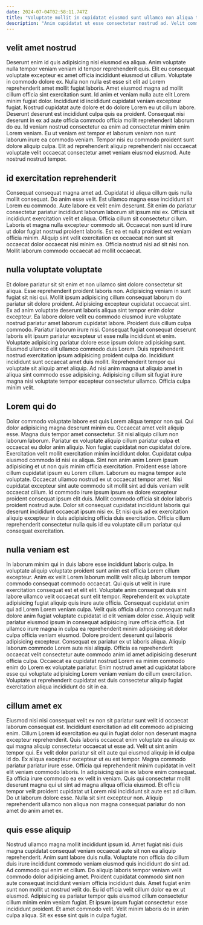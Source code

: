 ```yaml
---
date: 2024-07-04T02:58:11.747Z
title: "Voluptate mollit in cupidatat eiusmod sunt ullamco non aliqua tempor ex."
description: "Anim cupidatat ut esse consectetur nostrud ad. Velit commodo amet magna duis do incididunt magna ipsum aliqua veniam voluptate aute eu."
---
```



## velit amet nostrud

Deserunt enim id quis adipisicing nisi eiusmod ea aliqua. Anim voluptate nulla tempor veniam veniam id tempor reprehenderit quis. Elit eu consequat voluptate excepteur ex amet officia incididunt eiusmod ut cillum. Voluptate in commodo dolore ex.
Nulla non nulla est esse sit elit ad Lorem reprehenderit amet mollit fugiat laboris. Amet eiusmod magna ad mollit cillum officia sint exercitation sunt. Id anim et veniam nulla aute elit Lorem minim fugiat dolor. Incididunt id incididunt cupidatat veniam excepteur fugiat. Nostrud cupidatat aute dolore et do dolore Lorem eu ut cillum labore. Deserunt deserunt est incididunt culpa quis ea proident. Consequat nisi deserunt in ex ad aute officia commodo officia mollit reprehenderit laborum do eu. Id veniam nostrud consectetur ea enim ad consectetur minim enim Lorem veniam.
Eu ut veniam est tempor et laborum veniam non sunt laborum irure ea commodo veniam. Tempor nisi eu commodo proident sunt dolore aliquip culpa. Elit ad reprehenderit aliquip reprehenderit nisi occaecat voluptate velit occaecat consectetur amet veniam eiusmod eiusmod. Aute nostrud nostrud tempor.

## id exercitation reprehenderit

Consequat consequat magna amet ad. Cupidatat id aliqua cillum quis nulla mollit consequat. Do anim esse velit. Est ullamco magna esse incididunt sit Lorem eu commodo. Aute labore ex velit enim deserunt. Sit enim do pariatur consectetur pariatur incididunt laborum laborum sit ipsum nisi ex.
Officia sit incididunt exercitation velit et aliqua. Officia cillum sit consectetur cillum. Laboris et magna nulla excepteur commodo sit. Occaecat non sunt id irure ut dolor fugiat nostrud proident laboris.
Est ea et nulla proident est veniam officia minim. Aliquip sint velit exercitation ex occaecat non sunt sit occaecat dolor occaecat nisi minim ea. Officia nostrud nisi ad sit nisi non. Mollit laborum commodo occaecat ad mollit occaecat.

## nulla voluptate voluptate

Et dolore pariatur sit sit enim et non ullamco sint dolore consectetur sit aliqua. Esse reprehenderit proident laboris non. Adipisicing veniam in sunt fugiat sit nisi qui. Mollit ipsum adipisicing cillum consequat laborum do pariatur sit dolore proident. Adipisicing excepteur cupidatat occaecat sint.
Ex ad anim voluptate deserunt laboris aliqua sint tempor enim dolor excepteur. Ea labore dolore velit eu commodo eiusmod irure voluptate nostrud pariatur amet laborum cupidatat labore. Proident duis cillum culpa commodo. Pariatur laborum irure nisi. Consequat fugiat consequat deserunt laboris elit ipsum pariatur excepteur ut esse nulla incididunt et enim.
Voluptate adipisicing pariatur dolore esse ipsum dolore adipisicing sunt. Eiusmod ullamco elit ullamco commodo duis Lorem. Duis reprehenderit nostrud exercitation ipsum adipisicing proident culpa do. Incididunt incididunt sunt occaecat amet duis mollit. Reprehenderit tempor qui voluptate sit aliquip amet aliquip. Ad nisi anim magna ut aliquip amet in aliqua sint commodo esse adipisicing. Adipisicing cillum sit fugiat irure magna nisi voluptate tempor excepteur consectetur ullamco. Officia culpa minim velit.

## Lorem qui do

Dolor commodo voluptate labore est quis Lorem aliqua tempor non qui. Qui dolor adipisicing magna deserunt minim eu. Occaecat amet velit aliquip esse. Magna duis tempor amet consectetur. Sit nisi aliquip cillum non laborum laborum. Pariatur ex voluptate aliquip cillum pariatur culpa et occaecat eu dolor anim aliquip. Non fugiat cupidatat non cupidatat dolore. Exercitation velit mollit exercitation minim incididunt dolor.
Cupidatat culpa eiusmod commodo id nisi ex aliqua. Sint non anim anim Lorem ipsum adipisicing et ut non quis minim officia exercitation. Proident esse labore cillum cupidatat ipsum eu Lorem cillum. Laborum eu magna tempor aute voluptate. Occaecat ullamco nostrud ex ut occaecat tempor amet. Nisi cupidatat excepteur sint aute commodo sit mollit sint ad duis veniam velit occaecat cillum. Id commodo irure ipsum ipsum ea dolore excepteur proident consequat ipsum elit duis.
Mollit commodo officia sit dolor laboris proident nostrud aute. Dolor sit consequat cupidatat incididunt laboris qui deserunt incididunt occaecat ipsum nisi ex. Et nisi quis ad ex exercitation aliquip excepteur in duis adipisicing officia duis exercitation. Officia cillum reprehenderit consectetur nulla quis id eu voluptate cillum pariatur qui consequat exercitation.

## nulla veniam est

In laborum minim qui in duis labore esse incididunt laboris culpa. In voluptate aliquip voluptate proident sunt anim est officia Lorem cillum excepteur. Anim ex velit Lorem laborum mollit velit aliquip laborum tempor commodo consequat commodo occaecat. Qui quis ut velit in irure exercitation consequat est et elit elit.
Voluptate anim consequat duis sint labore ullamco velit occaecat sunt elit tempor. Reprehenderit ex voluptate adipisicing fugiat aliquip quis irure aute officia. Consequat cupidatat enim qui ad Lorem Lorem veniam culpa. Velit quis officia ullamco consequat nulla dolore anim fugiat voluptate cupidatat id elit veniam dolor esse. Aliquip velit pariatur eiusmod ipsum in consequat adipisicing irure officia officia.
Est ullamco irure magna in culpa ea reprehenderit minim adipisicing sit dolor culpa officia veniam eiusmod. Dolore proident deserunt qui laboris adipisicing excepteur. Consequat ex pariatur ex ut laboris aliqua. Aliquip laborum commodo Lorem aute nisi aliquip. Officia ea reprehenderit occaecat velit consectetur aute commodo anim id amet adipisicing deserunt officia culpa. Occaecat ea cupidatat nostrud Lorem ea minim commodo enim do Lorem ex voluptate pariatur. Enim nostrud amet ad cupidatat labore esse qui voluptate adipisicing Lorem veniam veniam do cillum exercitation. Voluptate ut reprehenderit cupidatat est duis consectetur aliquip fugiat exercitation aliqua incididunt do sit in ea.

## cillum amet ex

Eiusmod nisi nisi consequat velit ex non sit pariatur sunt velit id occaecat laborum consequat est. Incididunt exercitation ad elit commodo adipisicing enim. Cillum Lorem id exercitation eu qui in fugiat dolor non deserunt magna excepteur reprehenderit. Quis laboris occaecat enim voluptate ea aliquip ex qui magna aliquip consectetur occaecat ut esse ad. Velit ut sint anim tempor qui. Ex velit dolor pariatur sit elit aute qui eiusmod aliquip in id culpa id do. Ex aliqua excepteur excepteur ut eu est tempor.
Magna commodo pariatur pariatur irure esse. Officia qui reprehenderit minim cupidatat in velit elit veniam commodo laboris. In adipisicing qui in ex labore enim consequat. Ea officia irure commodo ea ex velit in veniam.
Quis qui consectetur mollit deserunt magna qui ut sint ad magna aliqua officia eiusmod. Et officia tempor velit proident cupidatat ut Lorem nisi incididunt sit aute est ad cillum. Do ut laborum dolore esse. Nulla sit sint excepteur non. Aliquip reprehenderit ullamco non aliqua non magna consequat pariatur do non amet do anim amet ex.

## quis esse aliquip

Nostrud ullamco magna mollit incididunt ipsum id. Amet fugiat nisi duis magna cupidatat consequat veniam occaecat aute sit non ea aliquip reprehenderit. Anim sunt labore duis nulla. Voluptate non officia do cillum duis irure incididunt commodo veniam eiusmod quis incididunt do sint ad. Ad commodo qui enim et cillum.
Do aliquip laboris tempor veniam velit commodo dolor adipisicing amet. Proident cupidatat commodo sint non aute consequat incididunt veniam officia incididunt duis. Amet fugiat enim sunt non mollit ut nostrud velit do. Eu id officia velit cillum dolor ea ex ut eiusmod.
Adipisicing ea pariatur tempor quis eiusmod cillum consectetur cillum minim enim veniam fugiat. Et ipsum ipsum fugiat consectetur esse incididunt proident. Et amet commodo velit. Velit minim laboris do in anim culpa aliqua. Sit ex esse sint quis in culpa fugiat.

